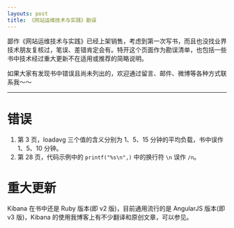 ```yaml
---
layouts: post
title: 《网站运维技术与实践》勘误
---
```


鄙作《网站运维技术与实践》已经上架销售，考虑到第一次写书，而且也没找业界技术朋友复核过，笔误、差错肯定会有。特开这个页面作为勘误清单，也包括一些书中技术经过重大更新不在适用或推荐的简略说明。

如果大家有发现书中错误且尚未列出的，欢迎通过留言、邮件、微博等各种方式联系我～～

------------------------------------------------------

错误
=====================

1. 第 3 页，loadavg 三个值的含义分别为 1、5、15 分钟的平均负载，书中误作 1、5、10 分钟。
2. 第 28 页，代码示例中的 `printf("%s\n",)` 中的换行符 `\n` 误作 `/n`。

重大更新
=====================

Kibana 在书中还是 Ruby 版本(即 v2 版)，目前通用流行的是 AngularJS 版本(即 v3 版)，Kibana 的使用我博客上有不少翻译和原创文章，可以参见。
